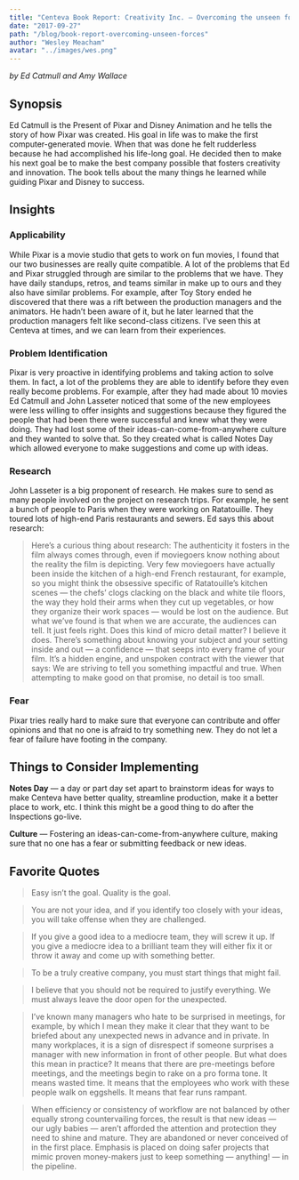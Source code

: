 ```yaml
---
title: "Centeva Book Report: Creativity Inc. — Overcoming the unseen forces that stand in the way of true inspiration"
date: "2017-09-27"
path: "/blog/book-report-overcoming-unseen-forces"
author: "Wesley Meacham"
avatar: "../images/wes.png"
---
```


_by Ed Catmull and Amy Wallace_

## Synopsis

Ed Catmull is the Present of Pixar and Disney Animation and he tells the story of how Pixar was created. His goal in life was to make the first computer-generated movie. When that was done he felt rudderless because he had accomplished his life-long goal. He decided then to make his next goal be to make the best company possible that fosters creativity and innovation. The book tells about the many things he learned while guiding Pixar and Disney to success.

## Insights

### Applicability

While Pixar is a movie studio that gets to work on fun movies, I found that our two businesses are really quite compatible. A lot of the problems that Ed and Pixar struggled through are similar to the problems that we have. They have daily standups, retros, and teams similar in make up to ours and they also have similar problems. For example, after Toy Story ended he discovered that there was a rift between the production managers and the animators. He hadn’t been aware of it, but he later learned that the production managers felt like second-class citizens. I’ve seen this at Centeva at times, and we can learn from their experiences.

### Problem Identification

Pixar is very proactive in identifying problems and taking action to solve them. In fact, a lot of the problems they are able to identify before they even really become problems. For example, after they had made about 10 movies Ed Catmull and John Lasseter noticed that some of the new employees were less willing to offer insights and suggestions because they figured the people that had been there were successful and knew what they were doing. They had lost some of their ideas-can-come-from-anywhere culture and they wanted to solve that. So they created what is called Notes Day which allowed everyone to make suggestions and come up with ideas.

### Research

John Lasseter is a big proponent of research. He makes sure to send as many people involved on the project on research trips. For example, he sent a bunch of people to Paris when they were working on Ratatouille. They toured lots of high-end Paris restaurants and sewers. Ed says this about research:

> Here’s a curious thing about research: The authenticity it fosters in the film always comes through, even if moviegoers know nothing about the reality the film is depicting. Very few moviegoers have actually been inside the kitchen of a high-end French restaurant, for example, so you might think the obsessive specific of Ratatouille’s kitchen scenes — the chefs’ clogs clacking on the black and white tile floors, the way they hold their arms when they cut up vegetables, or how they organize their work spaces — would be lost on the audience. But what we’ve found is that when we are accurate, the audiences can tell. It just feels right. Does this kind of micro detail matter? I believe it does. There’s something about knowing your subject and your setting inside and out — a confidence — that seeps into every frame of your film. It’s a hidden engine, and unspoken contract with the viewer that says: We are striving to tell you something impactful and true. When attempting to make good on that promise, no detail is too small.

### Fear

Pixar tries really hard to make sure that everyone can contribute and offer opinions and that no one is afraid to try something new. They do not let a fear of failure have footing in the company.

## Things to Consider Implementing

**Notes Day** — a day or part day set apart to brainstorm ideas for ways to make Centeva have better quality, streamline production, make it a better place to work, etc. I think this might be a good thing to do after the Inspections go-live.

**Culture** — Fostering an ideas-can-come-from-anywhere culture, making sure that no one has a fear or submitting feedback or new ideas.

## Favorite Quotes

> Easy isn’t the goal. Quality is the goal.

> You are not your idea, and if you identify too closely with your ideas, you will take offense when they are challenged.

> If you give a good idea to a mediocre team, they will screw it up. If you give a mediocre idea to a brilliant team they will either fix it or throw it away and come up with something better.

> To be a truly creative company, you must start things that might fail.

> I believe that you should not be required to justify everything. We must always leave the door open for the unexpected.

> I’ve known many managers who hate to be surprised in meetings, for example, by which I mean they make it clear that they want to be briefed about any unexpected news in advance and in private. In many workplaces, it is a sign of disrespect if someone surprises a manager with new information in front of other people. But what does this mean in practice? It means that there are pre-meetings before meetings, and the meetings begin to rake on a pro forma tone. It means wasted time. It means that the employees who work with these people walk on eggshells. It means that fear runs rampant.

> When efficiency or consistency of workflow are not balanced by other equally strong countervailing forces, the result is that new ideas — our ugly babies — aren’t afforded the attention and protection they need to shine and mature. They are abandoned or never conceived of in the first place. Emphasis is placed on doing safer projects that mimic proven money-makers just to keep something — anything! — in the pipeline.
